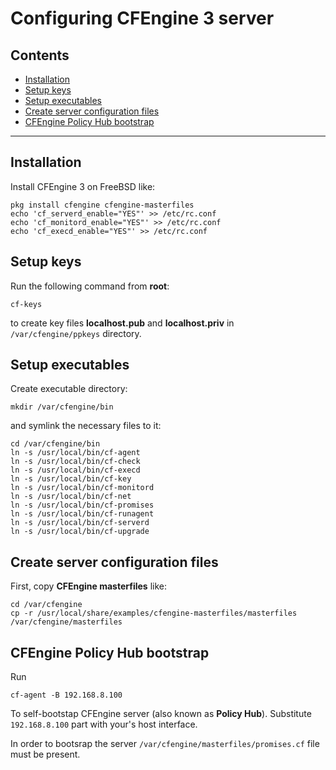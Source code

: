 # Configuring CFEngine 3 server

## Contents

* [Installation](#installation)
* [Setup keys](#setup-keys)
* [Setup executables](#setup-executables)
* [Create server configuration files](#create-server-configuration-files)
* [CFEngine Policy Hub bootstrap](#cfengine-policy-hub-bootstrap)

* * *


## Installation

Install CFEngine 3 on FreeBSD like:

```
pkg install cfengine cfengine-masterfiles
echo 'cf_serverd_enable="YES"' >> /etc/rc.conf
echo 'cf_monitord_enable="YES"' >> /etc/rc.conf
echo 'cf_execd_enable="YES"' >> /etc/rc.conf
```


## Setup keys

Run the following command from **root**:

```
cf-keys
```

to create key files **localhost.pub** and **localhost.priv** in
`/var/cfengine/ppkeys` directory.


## Setup executables

Create executable directory:

```
mkdir /var/cfengine/bin
```

and symlink the necessary files to it:

```
cd /var/cfengine/bin
ln -s /usr/local/bin/cf-agent
ln -s /usr/local/bin/cf-check
ln -s /usr/local/bin/cf-execd
ln -s /usr/local/bin/cf-key
ln -s /usr/local/bin/cf-monitord
ln -s /usr/local/bin/cf-net
ln -s /usr/local/bin/cf-promises
ln -s /usr/local/bin/cf-runagent
ln -s /usr/local/bin/cf-serverd
ln -s /usr/local/bin/cf-upgrade
```


## Create server configuration files

First, copy **CFEngine masterfiles** like:

```
cd /var/cfengine
cp -r /usr/local/share/examples/cfengine-masterfiles/masterfiles /var/cfengine/masterfiles
```


## CFEngine Policy Hub bootstrap

Run

```
cf-agent -B 192.168.8.100
```

To self-bootstap CFEngine server (also known as **Policy Hub**).
Substitute `192.168.8.100` part with your's host interface.

In order to bootsrap the server `/var/cfengine/masterfiles/promises.cf`
file must be present.

